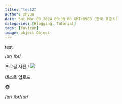 ```yaml
---
title: "test2"
author: zhyun
date: Sat Mar 09 2024 09:00:00 GMT+0900 (한국 표준시)
categories: [Blogging, Tutorial]
tags: [favicon]
image: object Object
---
```


test

/br/
/br/

프로필 사진 !
![](profile%201.png)

테스트 업로드




🐵

/br/
/br//br/




